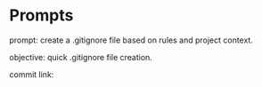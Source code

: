 # Prompts

prompt:
create a .gitignore file based on rules and project context.

objective:
quick .gitignore file creation.

commit link:
